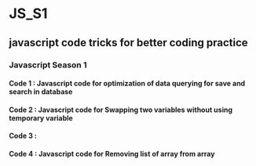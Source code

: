 # JS_S1
<h2>javascript code tricks for better coding practice</h2>
<!-- 
<h3>every season has respective branch</h3>
-->

<h3>Javascript Season 1</h3>
<h4>Code 1 : Javascript code for optimization of data querying for save and search in database </h4>
<h4>Code 2 : Javascript code for Swapping two variables without using temporary variable </h4>
<h4>Code 3 :  </h4>
<h4>Code 4 : Javascript code for Removing list of array from array </h4>

